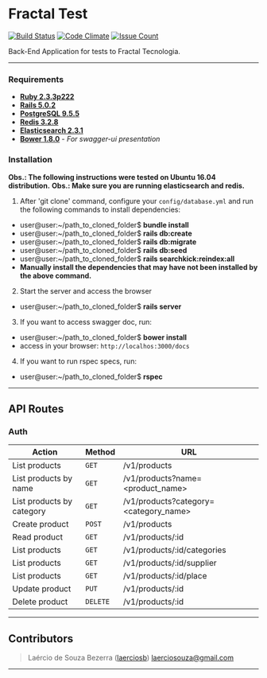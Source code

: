# Fractal Test
[![Build Status](https://travis-ci.org/laerciosb/fractal_test.svg?branch=master)](https://travis-ci.org/laerciosb/fractal_test)
[![Code Climate](https://codeclimate.com/github/laerciosb/fractal_test/badges/gpa.svg)](https://codeclimate.com/github/laerciosb/fractal_test)
[![Issue Count](https://codeclimate.com/github/laerciosb/fractal_test/badges/issue_count.svg)](https://codeclimate.com/github/laerciosb/fractal_test)

Back-End Application for tests to Fractal Tecnologia.

---

### Requirements ###

* **[Ruby 2.3.3p222](https://www.ruby-lang.org/en/)**
* **[Rails 5.0.2](http://guides.rubyonrails.org/)**
* **[PostgreSQL 9.5.5](https://www.postgresql.org/)**
* **[Redis 3.2.8](https://redis.io/)**
* **[Elasticsearch 2.3.1](https://www.elastic.co/products/elasticsearch)**
* **[Bower 1.8.0](https://bower.io/)** - *For swagger-ui presentation*

### Installation ###

**Obs.: The following instructions were tested on Ubuntu 16.04 distribution.**
**Obs.: Make sure you are running elasticsearch and redis.**

1. After 'git clone' command, configure your `config/database.yml` and run the following commands to install dependencies:
  - user@user:~/path_to_cloned_folder$ **bundle install**
  - user@user:~/path_to_cloned_folder$ **rails db:create**
  - user@user:~/path_to_cloned_folder$ **rails db:migrate**
  - user@user:~/path_to_cloned_folder$ **rails db:seed**
  - user@user:~/path_to_cloned_folder$ **rails searchkick:reindex:all**
  - **Manually install the dependencies that may have not been installed by the above command.**

2. Start the server and access the browser
  - user@user:~/path_to_cloned_folder$ **rails server**

3. If you want to access swagger doc, run:
  - user@user:~/path_to_cloned_folder$ **bower install**
  - access in your browser: `http://localhos:3000/docs`

4. If you want to run rspec specs, run:
  - user@user:~/path_to_cloned_folder$ **rspec**

---

## API Routes ##

### Auth ###
|   Action                                 | Method    | URL                                               
| -----------------------------------------|-----------|----------------------------------------------------- 
|   List products                          |  `GET`    | /v1/products
|   List products by name                  |  `GET`    | /v1/products?name=<product_name>
|   List products by category              |  `GET`    | /v1/products?category=<category_name>
|   Create product                         |  `POST`   | /v1/products
|   Read product                           |  `GET`    | /v1/products/:id
|   List products                          |  `GET`    | /v1/products/:id/categories
|   List products                          |  `GET`    | /v1/products/:id/supplier
|   List products                          |  `GET`    | /v1/products/:id/place
|   Update product                         |  `PUT`    | /v1/products/:id
|   Delete product                         |  `DELETE` | /v1/products/:id

---

## Contributors

> Laércio de Souza Bezerra ([laerciosb](https://github.com/laerciosb)) laerciosouza@gmail.com

---
